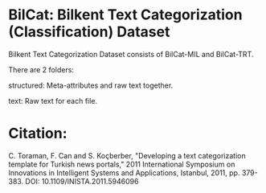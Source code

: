 # BilCat: Bilkent Text Categorization (Classification) Dataset

Bilkent Text Categorization Dataset consists of BilCat-MIL and BilCat-TRT.

There are 2 folders:

structured: Meta-attributes and raw text together.

text: Raw text for each file.

# Citation:
C. Toraman, F. Can and S. Koçberber, "Developing a text categorization template for Turkish news portals," 2011 International Symposium on Innovations in Intelligent Systems and Applications, Istanbul, 2011, pp. 379-383. DOI: 10.1109/INISTA.2011.5946096
